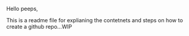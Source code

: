 Hello peeps,

This is a readme file for explianing the contetnets and steps on how to create a github repo...WIP
